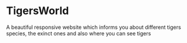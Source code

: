 # TigersWorld
A beautiful responsive website which informs you about different tigers species, the exinct ones and also where you can see tigers
